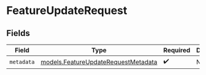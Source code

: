# FeatureUpdateRequest


## Fields

| Field                                                                            | Type                                                                             | Required                                                                         | Description                                                                      |
| -------------------------------------------------------------------------------- | -------------------------------------------------------------------------------- | -------------------------------------------------------------------------------- | -------------------------------------------------------------------------------- |
| `metadata`                                                                       | [models.FeatureUpdateRequestMetadata](../models/featureupdaterequestmetadata.md) | :heavy_check_mark:                                                               | N/A                                                                              |